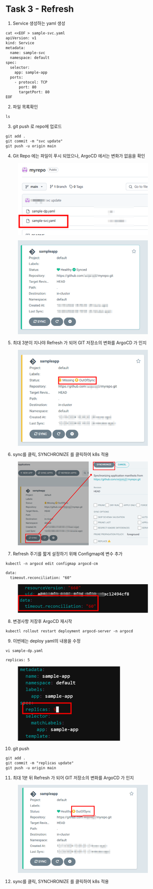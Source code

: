 # Task 3 - Refresh

1. Service 생성하는 yaml 생성

```
cat <<EOF > sample-svc.yaml
apiVersion: v1
kind: Service
metadata:
  name: sample-svc
  namespace: default
spec:
  selector:
    app: sample-app
  ports:
    - protocol: TCP
      port: 80
      targetPort: 80
EOF
```



2. 파일 목록확인

```
ls
```



3. git push 로 repo에 업로드

```
git add .
git commit -m "svc update"
git push -u origin main
```



4. Git Repo 에는 파일이 푸시 되었으나, ArgoCD 에서는 변화가 없음을 확인

<figure><img src="../.gitbook/assets/image (48).png" alt=""><figcaption></figcaption></figure>

&#x20;

<figure><img src="../.gitbook/assets/image (47).png" alt="" width="563"><figcaption></figcaption></figure>



5. 최대 3분이 지나야 Refresh 가 되어 GIT 저장소의 변화를 ArgoCD 가 인지

<figure><img src="../.gitbook/assets/image (49).png" alt="" width="563"><figcaption></figcaption></figure>

6. sync를 클릭, SYNCHRONIZE 를 클릭하여 k8s 적용

<figure><img src="../.gitbook/assets/image (51).png" alt="" width="563"><figcaption></figcaption></figure>



7. Refresh 주기를  짧게 설정하기 위해 Configmap에 변수 추가

```
kubectl -n argocd edit configmap argocd-cm
```

```
data:
  timeout.reconciliation: "60"
```

<figure><img src="../.gitbook/assets/image (52).png" alt=""><figcaption></figcaption></figure>



8. 변경사항 저장후 ArgoCD 재시작

```
kubectl rollout restart deployment argocd-server -n argocd
```



9. 이번에는 deploy yaml의 내용을 수정

```
vi sample-dp.yaml
```

```
replicas: 5
```

<figure><img src="../.gitbook/assets/image (53).png" alt="" width="333"><figcaption></figcaption></figure>

10. git push

```
git add .
git commit -m "replicas update"
git push -u origin main
```



11. 최대 1분 뒤 Refresh 가 되어 GIT 저장소의 변화를 ArgoCD 가 인지

<figure><img src="../.gitbook/assets/image (54).png" alt="" width="563"><figcaption></figcaption></figure>



12. sync를 클릭, SYNCHRONIZE 를 클릭하여 k8s 적용

